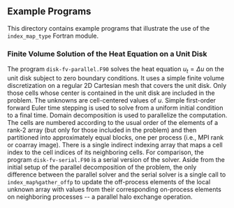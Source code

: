 ## Example Programs

This directory contains example programs that illustrate the use of the
`index_map_type` Fortran module.

### Finite Volume Solution of the Heat Equation on a Unit Disk

The program `disk-fv-parallel.F90` solves the heat equation $`u_t = \Delta u`$
on the unit disk subject to zero boundary conditions. It uses a simple finite
volume discretization on a regular 2D Cartesian mesh that covers the unit
disk. Only those cells whose center is contained in the unit disk are
included in the problem. The unknowns are cell-centered values of $`u`$.
Simple first-order forward Euler time stepping is used to solve from a
uniform initial condition to a final time. Domain decomposition is used to
parallelize the computation. The cells are numbered according to the usual
order of the elements of a rank-2 array (but only for those included in
the problem) and then partitioned into approximately equal blocks, one per
process (i.e., MPI rank or coarray image). There is a single indirect indexing
array that maps a cell index to the cell indices of its neighboring cells. For
comparison, the program `disk-fv-serial.F90` is a serial version of the solver.
Aside from the initial setup of the parallel decomposition of the problem, the
only difference between the parallel solver and the serial solver is a single
call to `index_map%gather_offp` to update the off-process elements of the local
unknown array with values from their corresponding on-process elements on
neighboring processes -- a parallel halo exchange operation.
